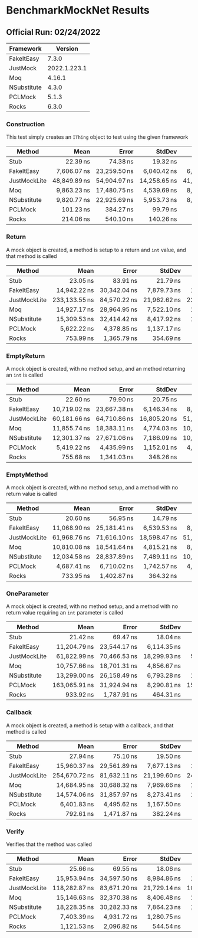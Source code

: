 # BenchmarkMockNet Results

## Official Run: 02/24/2022

| Framework | Version |
|-----------|---------|
| FakeItEasy | 7.3.0 |
| JustMock | 2022.1.223.1 |
| Moq | 4.16.1 |
| NSubstitute | 4.3.0 |
| PCLMock | 5.1.3 |
| Rocks | 6.3.0 |

### Construction

This test simply creates an `IThing` object to test using the given framework

|       Method |         Mean |        Error |       StdDev |       Median |    Ratio | RatioSD |  Gen 0 | Allocated |
|------------- |-------------:|-------------:|-------------:|-------------:|---------:|--------:|-------:|----------:|
|         Stub |     22.39 ns |     74.38 ns |     19.32 ns |     13.46 ns |     1.00 |    0.00 |      - |      24 B |
|   FakeItEasy |  7,606.07 ns | 23,259.50 ns |  6,040.42 ns |  6,133.42 ns |   351.62 |   86.62 | 0.1000 |   3,137 B |
| JustMockLite | 48,849.89 ns | 54,904.97 ns | 14,258.65 ns | 41,100.49 ns | 2,736.65 |  814.44 | 0.9000 |  16,834 B |
|          Moq |  9,863.23 ns | 17,480.75 ns |  4,539.69 ns |  8,051.18 ns |   519.80 |  118.40 | 0.1000 |   2,432 B |
|  NSubstitute |  9,820.77 ns | 22,925.69 ns |  5,953.73 ns |  8,726.28 ns |   492.09 |  140.07 | 0.2000 |   5,344 B |
|      PCLMock |    101.23 ns |    384.27 ns |     99.79 ns |     56.27 ns |     4.28 |    0.37 |      - |     144 B |
|        Rocks |    214.06 ns |    540.10 ns |    140.26 ns |    152.02 ns |    10.45 |    1.34 |      - |     224 B |

### Return

A mock object is created, a method is setup to a return and `int` value, and that method is called

|       Method |          Mean |        Error |       StdDev |        Median |     Ratio |  RatioSD |  Gen 0 |  Gen 1 | Allocated |
|------------- |--------------:|-------------:|-------------:|--------------:|----------:|---------:|-------:|-------:|----------:|
|         Stub |      23.05 ns |     83.91 ns |     21.79 ns |      13.01 ns |      1.00 |     0.00 |      - |      - |      24 B |
|   FakeItEasy |  14,942.22 ns | 30,342.04 ns |  7,879.73 ns |  12,429.08 ns |    784.84 |   240.00 | 0.2000 |      - |   5,153 B |
| JustMockLite | 233,133.55 ns | 84,570.22 ns | 21,962.62 ns | 224,093.78 ns | 14,319.95 | 5,584.34 | 1.8000 | 0.9000 |  34,247 B |
|          Moq |  14,927.17 ns | 28,964.95 ns |  7,522.10 ns |  13,260.88 ns |    794.09 |   269.66 | 0.2000 |      - |   4,185 B |
|  NSubstitute |  15,309.53 ns | 32,414.42 ns |  8,417.92 ns |  11,980.30 ns |    796.25 |   241.14 | 0.4000 |      - |   7,833 B |
|      PCLMock |   5,622.22 ns |  4,378.85 ns |  1,137.17 ns |   4,912.34 ns |    335.47 |   129.00 | 0.1000 |      - |   1,896 B |
|        Rocks |     753.99 ns |  1,365.79 ns |    354.69 ns |     592.53 ns |     40.30 |    10.11 |      - |      - |     744 B |

### EmptyReturn

A mock object is created, with no method setup, and an method returning an `int` is called

|       Method |         Mean |        Error |       StdDev |       Median |    Ratio |  RatioSD |  Gen 0 |  Gen 1 | Allocated |
|------------- |-------------:|-------------:|-------------:|-------------:|---------:|---------:|-------:|-------:|----------:|
|         Stub |     22.60 ns |     79.90 ns |     20.75 ns |     12.93 ns |     1.00 |     0.00 |      - |      - |      24 B |
|   FakeItEasy | 10,719.02 ns | 23,667.38 ns |  6,146.34 ns |  8,334.00 ns |   552.49 |   111.41 | 0.2000 |      - |   4,073 B |
| JustMockLite | 60,181.66 ns | 64,710.86 ns | 16,805.20 ns | 51,961.80 ns | 3,470.91 | 1,100.17 | 1.1000 | 0.1000 |  20,653 B |
|          Moq | 11,855.74 ns | 18,383.11 ns |  4,774.03 ns | 10,018.44 ns |   653.85 |   180.66 | 0.1000 |      - |   2,720 B |
|  NSubstitute | 12,301.37 ns | 27,671.06 ns |  7,186.09 ns | 10,286.17 ns |   632.57 |   175.62 | 0.3000 |      - |   6,049 B |
|      PCLMock |  5,419.22 ns |  4,435.99 ns |  1,152.01 ns |  4,916.95 ns |   320.39 |   110.59 | 0.1000 |      - |   1,896 B |
|        Rocks |    755.68 ns |  1,341.03 ns |    348.26 ns |    596.09 ns |    40.71 |     9.94 |      - |      - |     744 B |

### EmptyMethod

A mock object is created, with no method setup, and a method with no return value is called

|       Method |         Mean |        Error |       StdDev |       Median |    Ratio | RatioSD |  Gen 0 |  Gen 1 | Allocated |
|------------- |-------------:|-------------:|-------------:|-------------:|---------:|--------:|-------:|-------:|----------:|
|         Stub |     20.60 ns |     56.95 ns |     14.79 ns |     14.14 ns |     1.00 |    0.00 |      - |      - |      24 B |
|   FakeItEasy | 11,068.90 ns | 25,181.41 ns |  6,539.53 ns |  8,456.19 ns |   562.68 |   53.07 | 0.2000 |      - |   4,025 B |
| JustMockLite | 61,968.76 ns | 71,616.10 ns | 18,598.47 ns | 51,264.95 ns | 3,481.38 |  864.20 | 1.0000 | 0.1000 |  20,540 B |
|          Moq | 10,810.08 ns | 18,541.64 ns |  4,815.21 ns |  8,762.26 ns |   577.89 |   93.35 | 0.1000 |      - |   2,696 B |
|  NSubstitute | 12,034.58 ns | 28,837.89 ns |  7,489.11 ns | 10,103.10 ns |   608.82 |  164.36 | 0.3000 |      - |   6,049 B |
|      PCLMock |  4,687.41 ns |  6,710.02 ns |  1,742.57 ns |  4,647.83 ns |   260.60 |   84.75 |      - |      - |   1,856 B |
|        Rocks |    733.95 ns |  1,402.87 ns |    364.32 ns |    573.40 ns |    38.58 |    5.20 |      - |      - |     736 B |

### OneParameter

A mock object is created, with no method setup, and a method with no return value requiring an `int` parameter is called

|       Method |          Mean |        Error |       StdDev |        Median |     Ratio |  RatioSD |  Gen 0 |  Gen 1 | Allocated |
|------------- |--------------:|-------------:|-------------:|--------------:|----------:|---------:|-------:|-------:|----------:|
|         Stub |      21.42 ns |     69.47 ns |     18.04 ns |      12.96 ns |      1.00 |     0.00 |      - |      - |      24 B |
|   FakeItEasy |  11,204.79 ns | 23,544.17 ns |  6,114.35 ns |   8,631.99 ns |    590.93 |   104.77 | 0.2000 |      - |   4,161 B |
| JustMockLite |  61,822.99 ns | 70,466.53 ns | 18,299.93 ns |  51,618.27 ns |  3,571.14 | 1,030.97 | 1.1000 | 0.1000 |  21,014 B |
|          Moq |  10,757.66 ns | 18,701.31 ns |  4,856.67 ns |   8,837.80 ns |    587.38 |   128.66 | 0.1000 |      - |   2,728 B |
|  NSubstitute |  13,299.00 ns | 26,158.49 ns |  6,793.28 ns |  12,697.09 ns |    715.47 |   214.76 | 0.3000 |      - |   6,081 B |
|      PCLMock | 163,065.91 ns | 31,924.94 ns |  8,290.81 ns | 159,486.84 ns | 10,230.97 | 3,912.46 | 0.5000 | 0.2000 |  10,500 B |
|        Rocks |     933.92 ns |  1,787.91 ns |    464.31 ns |     720.38 ns |     50.15 |     9.83 |      - |      - |     856 B |

### Callback

A mock object is created, a method is setup with a callback, and that method is called

|       Method |          Mean |        Error |       StdDev |        Median |     Ratio |  RatioSD |  Gen 0 |  Gen 1 | Allocated |
|------------- |--------------:|-------------:|-------------:|--------------:|----------:|---------:|-------:|-------:|----------:|
|         Stub |      27.94 ns |     75.10 ns |     19.50 ns |      18.99 ns |      1.00 |     0.00 |      - |      - |      24 B |
|   FakeItEasy |  15,960.37 ns | 29,561.89 ns |  7,677.13 ns |  13,580.95 ns |    617.59 |   116.21 | 0.2000 |      - |   5,337 B |
| JustMockLite | 254,670.72 ns | 81,632.11 ns | 21,199.60 ns | 245,126.81 ns | 11,147.36 | 3,644.39 | 1.8000 | 0.9000 |  34,071 B |
|          Moq |  14,684.95 ns | 30,688.32 ns |  7,969.66 ns |  13,125.00 ns |    561.05 |   166.90 | 0.2000 |      - |   4,345 B |
|  NSubstitute |  14,574.06 ns | 31,857.97 ns |  8,273.41 ns |  11,726.24 ns |    549.78 |   139.43 | 0.3000 |      - |   7,081 B |
|      PCLMock |   6,401.83 ns |  4,495.62 ns |  1,167.50 ns |   5,938.56 ns |    272.01 |    76.97 | 0.1000 |      - |   2,056 B |
|        Rocks |     792.61 ns |  1,471.87 ns |    382.24 ns |     618.00 ns |     30.60 |     4.01 |      - |      - |     824 B |

### Verify

Verifies that the method was called

|       Method |          Mean |        Error |       StdDev |        Median |    Ratio |  RatioSD |  Gen 0 |  Gen 1 | Allocated |
|------------- |--------------:|-------------:|-------------:|--------------:|---------:|---------:|-------:|-------:|----------:|
|         Stub |      25.66 ns |     69.55 ns |     18.06 ns |      17.77 ns |     1.00 |     0.00 |      - |      - |      24 B |
|   FakeItEasy |  15,953.94 ns | 34,597.50 ns |  8,984.86 ns |  14,937.69 ns |   658.45 |   173.01 | 0.3000 |      - |   5,721 B |
| JustMockLite | 118,282.87 ns | 83,671.20 ns | 21,729.14 ns | 108,673.41 ns | 5,483.35 | 1,556.78 | 2.1000 | 0.4000 |  40,671 B |
|          Moq |  15,146.63 ns | 32,370.38 ns |  8,406.48 ns |  13,128.46 ns |   628.37 |   183.74 | 0.2000 |      - |   4,393 B |
|  NSubstitute |  18,228.35 ns | 30,282.33 ns |  7,864.23 ns |  16,448.80 ns |   783.37 |   167.09 | 0.4000 |      - |   7,649 B |
|      PCLMock |   7,403.39 ns |  4,931.72 ns |  1,280.75 ns |   6,837.36 ns |   344.31 |    99.32 | 0.1000 |      - |   2,712 B |
|        Rocks |   1,121.53 ns |  2,096.82 ns |    544.54 ns |     875.89 ns |    47.19 |     6.23 |      - |      - |     920 B |

